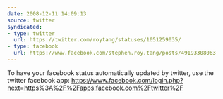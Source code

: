 ```yaml
---
date: 2008-12-11 14:09:13
source: twitter
syndicated:
- type: twitter
  url: https://twitter.com/roytang/statuses/1051259035/
- type: facebook
  url: https://www.facebook.com/stephen.roy.tang/posts/49193308063
---
```


To have your facebook status automatically updated by twitter, use the twitter facebook app: https://www.facebook.com/login.php?next=https%3A%2F%2Fapps.facebook.com%2Ftwitter%2F
